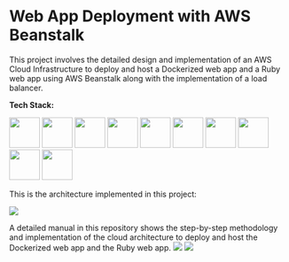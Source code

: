 # Web App Deployment with AWS Beanstalk
This project involves the detailed design and implementation of an AWS Cloud Infrastructure to deploy and host a Dockerized web app and a Ruby web app using AWS Beanstalk along with the implementation of a load balancer.

**Tech Stack:**

<img src = "https://github.com/super-fz/AWS-Beanstalk-Webapps/assets/122122054/86a3c7ba-cb15-4fa8-a856-b7ae15a809c9" height = "55">
<img src = "https://github.com/super-fz/AWS-Beanstalk-Webapps/assets/122122054/a7bed7dd-35da-4d95-aaf3-548756739e65" height = "55">
<img src = "https://github.com/super-fz/AWS-Beanstalk-Webapps/assets/122122054/bf148282-2fa2-4238-af61-f042b68f61be" height = "55">
<img src = "https://github.com/super-fz/AWS-Beanstalk-Webapps/assets/122122054/7f1f9f56-24c8-42fb-8e2a-6dbd4dc2441a" height = "55">
<img src = "https://github.com/super-fz/AWS-Cloud-Infrastructure-For-Coffee-Shop/assets/122122054/58692ad4-b82f-468f-b838-49afee6b4a8c" height = "55">
<img src = "https://github.com/super-fz/AWS-Cloud-Infrastructure-For-Coffee-Shop/assets/122122054/bbab644c-7f43-4de6-846e-7c17eab1773c" height = "55">
<img src = "https://github.com/super-fz/AWS-Beanstalk-Webapps/assets/122122054/dc209a51-b3a0-477e-8825-6ade5a694994" height = "55">
<img src = "https://github.com/super-fz/AWS-Beanstalk-Webapps/assets/122122054/882c1c39-01e5-4c2a-a9c6-772bf2fb6f8d" height = "55">
<img src = "https://github.com/super-fz/AWS-Beanstalk-Webapps/assets/122122054/f14bc914-70a1-4fe3-bfc4-f5f1f3171c5c" height = "55">
<img src = "https://github.com/super-fz/AWS-Beanstalk-Webapps/assets/122122054/491aaf70-5bb3-4429-be4d-1bcb5dedf343" height = "55">


This is the architecture implemented in this project:

<img src = "https://github.com/super-fz/AWS-Beanstalk-Webapps/assets/122122054/67e4bb73-f895-4d63-a306-58dc532d051b">



A detailed manual in this repository shows the step-by-step methodology and implementation of the cloud architecture to deploy and host the Dockerized web app and the Ruby web app.
<img src = "https://github.com/super-fz/AWS-Beanstalk-Webapps/assets/122122054/13d4c236-8ca4-43d2-ae1d-84c699040631">
<img src = "https://github.com/super-fz/AWS-Beanstalk-Webapps/assets/122122054/504e4656-0455-458a-8323-c4ce33f1cfe9">
